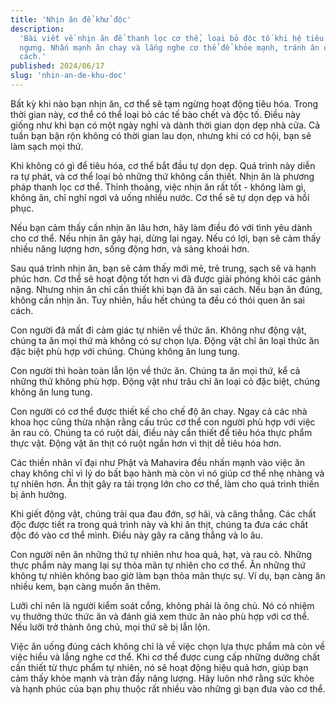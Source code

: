 ```yaml
---
title: 'Nhịn ăn để khử độc'
description:
  'Bài viết về nhịn ăn để thanh lọc cơ thể, loại bỏ độc tố khi hệ tiêu hóa tạm
  ngưng. Nhấn mạnh ăn chay và lắng nghe cơ thể để khỏe mạnh, tránh ăn uống sai
  cách.'
published: 2024/06/17
slug: 'nhin-an-de-khu-doc'
---
```


Bất kỳ khi nào bạn nhịn ăn, cơ thể sẽ tạm ngừng hoạt động tiêu hóa. Trong thời
gian này, cơ thể có thể loại bỏ các tế bào chết và độc tố. Điều này giống như
khi bạn có một ngày nghỉ và dành thời gian dọn dẹp nhà cửa. Cả tuần bạn bận rộn
không có thời gian lau dọn, nhưng khi có cơ hội, bạn sẽ làm sạch mọi thứ.

Khi không có gì để tiêu hóa, cơ thể bắt đầu tự dọn dẹp. Quá trình này diễn ra tự
phát, và cơ thể loại bỏ những thứ không cần thiết. Nhịn ăn là phương pháp thanh
lọc cơ thể. Thỉnh thoảng, việc nhịn ăn rất tốt - không làm gì, không ăn, chỉ
nghỉ ngơi và uống nhiều nước. Cơ thể sẽ tự dọn dẹp và hồi phục.

Nếu bạn cảm thấy cần nhịn ăn lâu hơn, hãy làm điều đó với tình yêu dành cho cơ
thể. Nếu nhịn ăn gây hại, dừng lại ngay. Nếu có lợi, bạn sẽ cảm thấy nhiều năng
lượng hơn, sống động hơn, và sảng khoái hơn.

Sau quá trình nhịn ăn, bạn sẽ cảm thấy mới mẻ, trẻ trung, sạch sẽ và hạnh phúc
hơn. Cơ thể sẽ hoạt động tốt hơn vì đã được giải phóng khỏi các gánh nặng. Nhưng
nhịn ăn chỉ cần thiết khi bạn đã ăn sai cách. Nếu bạn ăn đúng, không cần nhịn
ăn. Tuy nhiên, hầu hết chúng ta đều có thói quen ăn sai cách.

Con người đã mất đi cảm giác tự nhiên về thức ăn. Không như động vật, chúng ta
ăn mọi thứ mà không có sự chọn lựa. Động vật chỉ ăn loại thức ăn đặc biệt phù
hợp với chúng. Chúng không ăn lung tung.

Con người thì hoàn toàn lẫn lộn về thức ăn. Chúng ta ăn mọi thứ, kể cả những thứ
không phù hợp. Động vật như trâu chỉ ăn loại cỏ đặc biệt, chúng không ăn lung
tung.

Con người có cơ thể được thiết kế cho chế độ ăn chay. Ngay cả các nhà khoa học
cũng thừa nhận rằng cấu trúc cơ thể con người phù hợp với việc ăn rau cỏ. Chúng
ta có ruột dài, điều này cần thiết để tiêu hóa thực phẩm thực vật. Động vật ăn
thịt có ruột ngắn hơn vì thịt dễ tiêu hóa hơn.

Các thiền nhân vĩ đại như Phật và Mahavira đều nhấn mạnh vào việc ăn chay không
chỉ vì lý do bất bạo hành mà còn vì nó giúp cơ thể nhẹ nhàng và tự nhiên hơn. Ăn
thịt gây ra tải trọng lớn cho cơ thể, làm cho quá trình thiền bị ảnh hưởng.

Khi giết động vật, chúng trải qua đau đớn, sợ hãi, và căng thẳng. Các chất độc
được tiết ra trong quá trình này và khi ăn thịt, chúng ta đưa các chất độc đó
vào cơ thể mình. Điều này gây ra căng thẳng và lo âu.

Con người nên ăn những thứ tự nhiên như hoa quả, hạt, và rau cỏ. Những thực phẩm
này mang lại sự thỏa mãn tự nhiên cho cơ thể. Ăn những thứ không tự nhiên không
bao giờ làm bạn thỏa mãn thực sự. Ví dụ, bạn càng ăn nhiều kem, bạn càng muốn ăn
thêm.

Lưỡi chỉ nên là người kiểm soát cổng, không phải là ông chủ. Nó có nhiệm vụ
thưởng thức thức ăn và đánh giá xem thức ăn nào phù hợp với cơ thể. Nếu lưỡi trở
thành ông chủ, mọi thứ sẽ bị lẫn lộn.

Việc ăn uống đúng cách không chỉ là về việc chọn lựa thực phẩm mà còn về việc
hiểu và lắng nghe cơ thể. Khi cơ thể được cung cấp những dưỡng chất cần thiết từ
thực phẩm tự nhiên, nó sẽ hoạt động hiệu quả hơn, giúp bạn cảm thấy khỏe mạnh và
tràn đầy năng lượng. Hãy luôn nhớ rằng sức khỏe và hạnh phúc của bạn phụ thuộc
rất nhiều vào những gì bạn đưa vào cơ thể.
